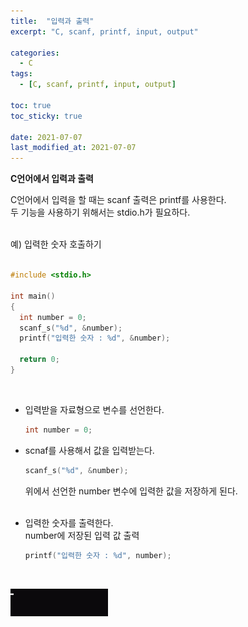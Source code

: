 ```yaml
---
title:  "입력과 출력"
excerpt: "C, scanf, printf, input, output"

categories:
  - C
tags:
  - [C, scanf, printf, input, output]

toc: true
toc_sticky: true
 
date: 2021-07-07
last_modified_at: 2021-07-07
---  
```


**C언어에서 입력과 출력**  <br/>

C언어에서 입력을 할 때는 scanf 출력은 printf를 사용한다.  
두 기능을 사용하기 위해서는 stdio.h가 필요하다.  

<br/>
예) 입력한 숫자 호출하기
<br/><br/>

``` c
#include <stdio.h>

int main()
{
  int number = 0;
  scanf_s("%d", &number);
  printf("입력한 숫자 : %d", &number);

  return 0;
}
```
<br/>  

* 입력받을 자료형으로 변수를 선언한다.  
    ``` c
    int number = 0; 
    ``` 
     
* scnaf를 사용해서 값을 입력받는다.  
    ``` c  
    scanf_s("%d", &number);
    ```
    위에서 선언한 number 변수에 입력한 값을 저장하게 된다.  
    <br/>

* 입력한 숫자를 출력한다.  
    number에 저장된 입력 값 출력  
    ``` c  
    printf("입력한 숫자 : %d", number);
    ``` 
    <br/>

![scanf_printf](/assets/images/20210707_Posting/1.gif)  <br/>  